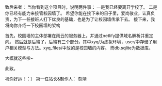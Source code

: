 致后来者：
  当你看到这个项目时，说明两件事：
  一是我已经要离开学校了。
  二是你已经有能力来接管校园墙了。
  希望你能在接下来的日子里，爱岗敬业，认真负责，为下一任接班人打下优良的基础，也是为了让校园墙传承下去。
  接下来，我将向你介绍一下校园墙的架构

  首先，校园墙的主体部署在雨云的服务器上，并通过netlify提供域名解析并重定向。
  然后就是后端了，后端有三个部分。其中xyq/为虚拟环境，user/中存储了用户相关模型与方法。xyq_files/中放的是校园墙的内容。
  而db.sqlite为数据库。

  大概就这些啦~

此致。
  
  祝你好运！：）
                                                              第一任站长&制作人：
                                                                    刻靖
